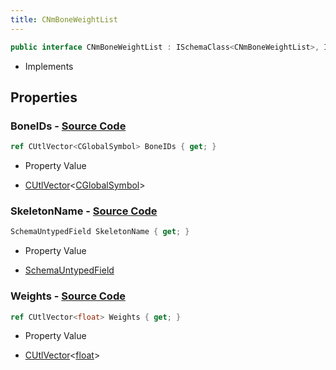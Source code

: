 ```yaml
---
title: CNmBoneWeightList
---
```


```csharp
public interface CNmBoneWeightList : ISchemaClass<CNmBoneWeightList>, ISchemaField, ISchemaClass, INativeHandle
```

- Implements

## Properties

### **BoneIDs** - [Source Code](https://github.com/swiftly-solution/swiftlys2/blob/main/managed/src/SwiftlyS2.Generated/Schemas/Interfaces/CNmBoneWeightList.cs#L19)

```csharp
ref CUtlVector<CGlobalSymbol> BoneIDs { get; }
```

- Property Value

- [CUtlVector](/docs/api/-1)<[CGlobalSymbol](/docs/api/shared/natives/cglobalsymbol)>

### **SkeletonName** - [Source Code](https://github.com/swiftly-solution/swiftlys2/blob/main/managed/src/SwiftlyS2.Generated/Schemas/Interfaces/CNmBoneWeightList.cs#L17)

```csharp
SchemaUntypedField SkeletonName { get; }
```

- Property Value

- [SchemaUntypedField](/docs/api/shared/schemas/schemauntypedfield)

### **Weights** - [Source Code](https://github.com/swiftly-solution/swiftlys2/blob/main/managed/src/SwiftlyS2.Generated/Schemas/Interfaces/CNmBoneWeightList.cs#L21)

```csharp
ref CUtlVector<float> Weights { get; }
```

- Property Value

- [CUtlVector](/docs/api/-1)<[float](https://learn.microsoft.com/dotnet/api/system.single)>

